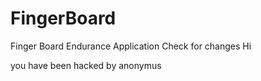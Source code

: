 # FingerBoard
Finger Board Endurance Application
Check for changes
Hi

you have been hacked by anonymus
